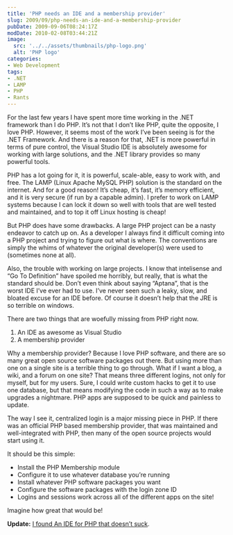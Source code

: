 ```yaml
---
title: 'PHP needs an IDE and a membership provider'
slug: 2009/09/php-needs-an-ide-and-a-membership-provider
pubDate: 2009-09-06T08:24:17Z
modDate: 2010-02-08T03:44:21Z
image:
  src: '../../assets/thumbnails/php-logo.png'
  alt: 'PHP logo'
categories:
- Web Development
tags:
- .NET
- LAMP
- PHP
- Rants
---
```


For the last few years I have spent more time working in the .NET framework than I do PHP. It’s not that I don’t like PHP, quite the opposite, I love PHP. However, it seems most of the work I’ve been seeing is for the .NET Framework. And there is a reason for that, .NET is more powerful in terms of pure control, the Visual Studio IDE is absolutely awesome for working with large solutions, and the .NET library provides so many powerful tools.

PHP has a lot going for it, it is powerful, scale-able, easy to work with, and free. The LAMP (Linux Apache MySQL PHP) solution is the standard on the internet. And for a good reason! It’s cheap, it’s fast, it’s memory efficient, and it is very secure (if run by a capable admin). I prefer to work on LAMP systems because I can lock it down so well with tools that are well tested and maintained, and to top it off Linux hosting is cheap!

But PHP does have some drawbacks. A large PHP project can be a nasty endeavor to catch up on. As a developer I always find it difficult coming into a PHP project and trying to figure out what is where. The conventions are simply the whims of whatever the original developer(s) were used to (sometimes none at all).

Also, the trouble with working on large projects. I know that intelisense and “Go To Definition” have spoiled me horribly, but really, that is what the standard should be. Don’t even think about saying “Aptana”, that is the worst IDE I’ve ever had to use. I’ve never seen such a leaky, slow, and bloated excuse for an IDE before. Of course it doesn’t help that the JRE is so terrible on windows.

There are two things that are woefully missing from PHP right now.

 1. An IDE as awesome as Visual Studio
 2. A membership provider

Why a membership provider? Because I love PHP software, and there are so many great open source software packages out there. But using more than one on a single site is a terrible thing to go through. What if I want a blog, a wiki, and a forum on one site? That means three different logins, not only for myself, but for my users. Sure, I could write custom hacks to get it to use one database, but that means modifying the code in such a way as to make upgrades a nightmare. PHP apps are supposed to be quick and painless to update.

The way I see it, centralized login is a major missing piece in PHP. If there was an official PHP based membership provider, that was maintained and well-integrated with PHP, then many of the open source projects would start using it.

It should be this simple:

 * Install the PHP Membership module
 * Configure it to use whatever database you’re running
 * Install whatever PHP software packages you want
 * Configure the software packages with the login zone ID
 * Logins and sessions work across all of the different apps on the site!

Imagine how great that would be!

**Update:** [I found An IDE for PHP that doesn’t suck](/2010/01/an-ide-for-php-that-doesnt-suck/).
